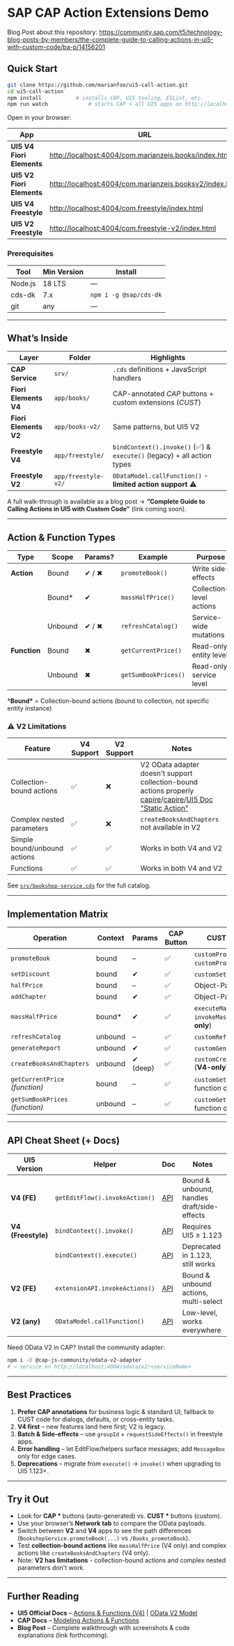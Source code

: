 # SAP CAP Action Extensions Demo

Blog Post about this repository:
https://community.sap.com/t5/technology-blog-posts-by-members/the-complete-guide-to-calling-actions-in-ui5-with-custom-code/ba-p/14156201



## Quick Start

```bash
git clone https://github.com/marianfoo/ui5-call-action.git
cd ui5-call-action
npm install           # installs CAP, UI5 tooling, ESLint, etc.
npm run watch             # starts CAP + all UI5 apps on http://localhost:4004
````

Open in your browser:

| App                       | URL                                                                                                                |
| ------------------------- | ------------------------------------------------------------------------------------------------------------------ |
| **UI5 V4 Fiori Elements** | [http://localhost:4004/com.marianzeis.books/index.html](http://localhost:4004/com.marianzeis.books/index.html)     |
| **UI5 V2 Fiori Elements** | [http://localhost:4004/com.marianzeis.booksv2/index.html](http://localhost:4004/com.marianzeis.booksv2/index.html) |
| **UI5 V4 Freestyle**      | [http://localhost:4004/com.freestyle/index.html](http://localhost:4004/com.freestyle/index.html)                   |
| **UI5 V2 Freestyle**      | [http://localhost:4004/com.freestyle-v2/index.html](http://localhost:4004/com.freestyle-v2/index.html)             |


### Prerequisites

| Tool    | Min Version | Install                |
| ------- | ----------- | ---------------------- |
| Node.js | 18 LTS      | —                      |
| cds-dk  | 7.x         | `npm i -g @sap/cds-dk` |
| git     | any         | —                      |

---

##  What’s Inside

| Layer                 | Folder              | Highlights                                                   |
| --------------------- | ------------------- | ------------------------------------------------------------ |
| **CAP Service**       | `srv/`              | `.cds` definitions + JavaScript handlers                     |
| **Fiori Elements V4** | `app/books/`        | CAP-annotated *CAP* buttons + custom extensions (*CUST*)     |
| **Fiori Elements V2** | `app/books-v2/`     | Same patterns, but UI5 V2                                    |
| **Freestyle V4**      | `app/freestyle/`    | `bindContext().invoke()` (✅) & `execute()` (legacy) + all action types |
| **Freestyle V2**      | `app/freestyle-v2/` | `ODataModel.callFunction()` - **limited action support** ⚠️ |

A full walk-through is available as a blog post → **“Complete Guide to Calling Actions in UI5 with Custom Code”** (link coming soon).

---

## Action & Function Types

| Type         | Scope   | Params? | Example              | Purpose                  |
| ------------ | ------- | ------- | -------------------- | ------------------------ |
| **Action**   | Bound   | ✔ / ✖   | `promoteBook()`      | Write side-effects       |
|              | Bound*  | ✔       | `massHalfPrice()`    | Collection-level actions |
|              | Unbound | ✔ / ✖   | `refreshCatalog()`   | Service-wide mutations   |
| **Function** | Bound   | ✖       | `getCurrentPrice()`  | Read-only, entity level  |
|              | Unbound | ✖       | `getSumBookPrices()` | Read-only, service level |

***Bound\*** = Collection-bound actions (bound to collection, not specific entity instance)

### ⚠️ V2 Limitations

| Feature | V4 Support | V2 Support | Notes |
|---------|------------|------------|-------|
| Collection-bound actions | ✅ | ❌ | V2 OData adapter doesn't support collection-bound actions properly [capire](https://cap.cloud.sap/docs/cds/cdl#bound-actions)/[capire](https://cap.cloud.sap/docs/guides/providing-services#actions-functions)/[UI5 Doc "Static Action"](https://ui5.sap.com/#/topic/cbf16c599f2d4b8796e3702f7d4aae6c) |
| Complex nested parameters | ✅ | ❌ | `createBooksAndChapters` not available in V2 |
| Simple bound/unbound actions | ✅ | ✅ | Works in both V4 and V2 |
| Functions | ✅ | ✅ | Works in both V4 and V2 |

See [`srv/bookshop-service.cds`](srv/bookshop-service.cds) for the full catalog.

---

## Implementation Matrix

| Operation                       | Context | Params   | **CAP** Button | **CUST** Implementation                                   |
| ------------------------------- | ------- | -------- | -------------- | --------------------------------------------------------- |
| `promoteBook`                   | bound   | –        | ✅              | `customPromoteBook` (V4) / `customPromoteBookInvoke` (V2) |
| `setDiscount`                   | bound   | ✔        | ✅              | `customSetDiscount` (V4/V2)                               |
| `halfPrice`                     | bound   | –        | ✅              | Object-Page action                                        |
| `addChapter`                    | bound   | ✔        | ✅              | Object-Page action                                        |
| `massHalfPrice`                 | bound*  | ✔        | ✅              | `executeMassHalfPrice` / `invokeMassHalfPrice` (**V4-only**) |
| `refreshCatalog`                | unbound | –        | ✅              | `customRefreshCatalog` (V4/V2)                            |
| `generateReport`                | unbound | ✔        | ✅              | `customGenerateReport` (V4/V2)                            |
| `createBooksAndChapters`        | unbound | ✔ (deep) | ✅              | `customCreateBooksAndChapters` (**V4-only**)              |
| `getCurrentPrice` *(function)*  | bound   | –        | ✅              | `customGetCurrentPrice` (V4) / function call (V2)         |
| `getSumBookPrices` *(function)* | unbound | –        | ✅              | `customGetSumBookPrices` (V4) / function call (V2)        |

---

## API Cheat Sheet (+ Docs)

| UI5 Version        | Helper                         | Doc                                                                                                                         | Notes                                       |
| ------------------ | ------------------------------ | --------------------------------------------------------------------------------------------------------------------------- | ------------------------------------------- |
| **V4 (FE)**        | `getEditFlow().invokeAction()` | [API](https://ui5.sap.com/#/api/sap.fe.core.controllerextensions.EditFlow%23methods/invokeAction)                           | Bound & unbound, handles draft/side-effects |
| **V4 (Freestyle)** | `bindContext().invoke()`       | [API](https://ui5.sap.com/#/api/sap.ui.model.odata.v4.ODataContextBinding%23methods/invoke)                                 | Requires UI5 ≥ 1.123                        |
|                    | `bindContext().execute()`      | [API](https://ui5.sap.com/#/api/sap.ui.model.odata.v4.ODataContextBinding%23methods/execute)                                | Deprecated in 1.123, still works            |
| **V2 (FE)**        | `extensionAPI.invokeActions()` | [API](https://ui5.sap.com/#/api/sap.suite.ui.generic.template.ListReport.extensionAPI.ExtensionAPI%23methods/invokeActions) | Bound  & unbound actions, multi-select            |
| **V2 (any)**       | `ODataModel.callFunction()`    | [API](https://ui5.sap.com/#/api/sap.ui.model.odata.v2.ODataModel%23methods/callFunction)                                    | Low-level, works everywhere                 |

Need OData V2 in CAP? Install the community adapter:

```bash
npm i -D @cap-js-community/odata-v2-adapter
# → service on http://localhost:4004/odata/v2/<serviceName>
```

---

## Best Practices

1. **Prefer CAP annotations** for business logic & standard UI; fallback to CUST code for dialogs, defaults, or cross-entity tasks.
2. **V4 first** – new features land here first; V2 is legacy.
3. **Batch & Side-effects** – use `groupId` + `requestSideEffects()` in freestyle apps.
4. **Error handling** – let EditFlow/helpers surface messages; add `MessageBox` only for edge cases.
5. **Deprecations** – migrate from `execute()` → `invoke()` when upgrading to UI5 1.123+.

---

## Try it Out

* Look for **CAP \*** buttons (auto-generated) vs. **CUST \*** buttons (custom).
* Use your browser’s **Network tab** to compare the OData payloads.
* Switch between **V2** and **V4** apps to see the path differences (`BookshopService.promoteBook(...)` vs `/Books_promoteBook`).
* Test **collection-bound actions** like `massHalfPrice` (V4 only) and complex actions like `createBooksAndChapters` (V4 only).
* Note: **V2 has limitations** - collection-bound actions and complex nested parameters don't work.

---

## Further Reading

* **UI5 Official Docs** – [Actions & Functions (V4)](https://ui5.sap.com/#/topic/0ec2820b6c0d46d6b82858dfe720c317) | [OData V2 Model](https://ui5.sap.com/#/api/sap.ui.model.odata.v2.ODataModel)
* **CAP Docs** – [Modeling Actions & Functions](https://cap.cloud.sap/docs/guides/actions)
* **Blog Post** – Complete walkthrough with screenshots & code explanations (link forthcoming).